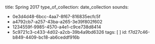 title: Spring 2017
type_of_collection: date_collection
sounds:
  - 0e3d4d48-6bcc-4aa7-8f67-816835ecfc5f
  - a4792cb7-a257-43ba-a265-3e39f802f602
  - 1234559f-9985-4570-a4e1-c9ce738d8414
  - 5c9721c3-c433-4d02-a2cb-39b4a9bd6326
tags: [ ]
id: f7d27c46-b849-4409-bc18-ab6ceddf916b
